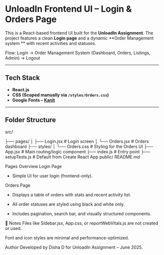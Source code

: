 # UnloadIn Frontend UI – Login & Orders Page

This is a React-based frontend UI built for the **UnloadIn Assignment**. The project features a clean **Login page** and a dynamic **Order Management system ** with recent activities and statuses.

Flow: Login → Order Management System (Dashboard, Orders, Listings, Admin) → Logout

---

## Tech Stack

- **React.js**
- **CSS (Scoped manually via `/styles/Orders.css`)**
- **Google Fonts – [Kanit](https://fonts.google.com/specimen/Kanit)**

---

## Folder Structure

src/

├── pages/ 
│ ├── Login.jsx # Login screen 
│ └── Orders.jsx # Orders dashboard
├── styles/
│ └── Orders.css # Styling for the Orders UI
├── App.jsx # Main routing/logic component
├── index.js # Entry point
├── setupTests.js # Default from Create React App
public/
README.md

Pages Overview
Login Page

- Simple UI for user login (frontend-only).

Orders Page

- Displays a table of orders with stats and recent activity list.

- All order statuses are styled using black and white only.

- Includes pagination, search bar, and visually structured components.

📌 Notes
Files like Sidebar.jsx, App.css, or reportWebVitals.js are not created or used.

Font and icon styles are minimal and performance-optimized.

Author
Developed by Disha D for UnloadIn Assignment – June 2025.
